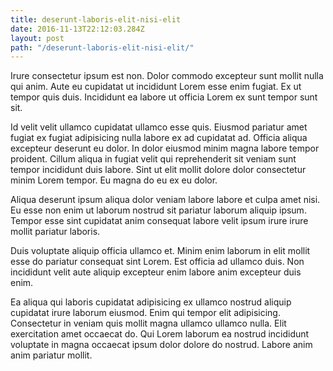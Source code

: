 ```yaml
---
title: deserunt-laboris-elit-nisi-elit
date: 2016-11-13T22:12:03.284Z
layout: post
path: "/deserunt-laboris-elit-nisi-elit/"
---
```


Irure consectetur ipsum est non. Dolor commodo excepteur sunt mollit nulla qui anim. Aute eu cupidatat ut incididunt Lorem esse enim fugiat. Ex ut tempor quis duis. Incididunt ea labore ut officia Lorem ex sunt tempor sunt sit.

Id velit velit ullamco cupidatat ullamco esse quis. Eiusmod pariatur amet fugiat ex fugiat adipisicing nulla labore ex ad cupidatat ad. Officia aliqua excepteur deserunt eu dolor. In dolor eiusmod minim magna labore tempor proident. Cillum aliqua in fugiat velit qui reprehenderit sit veniam sunt tempor incididunt duis labore. Sint ut elit mollit dolore dolor consectetur minim Lorem tempor. Eu magna do eu ex eu dolor.

Aliqua deserunt ipsum aliqua dolor veniam labore labore et culpa amet nisi. Eu esse non enim ut laborum nostrud sit pariatur laborum aliquip ipsum. Tempor esse sint cupidatat anim consequat labore velit ipsum irure irure mollit pariatur laboris.

Duis voluptate aliquip officia ullamco et. Minim enim laborum in elit mollit esse do pariatur consequat sint Lorem. Est officia ad ullamco duis. Non incididunt velit aute aliquip excepteur enim labore anim excepteur duis enim.

Ea aliqua qui laboris cupidatat adipisicing ex ullamco nostrud aliquip cupidatat irure laborum eiusmod. Enim qui tempor elit adipisicing. Consectetur in veniam quis mollit magna ullamco ullamco nulla. Elit exercitation amet occaecat do. Qui Lorem laborum ea nostrud incididunt voluptate in magna occaecat ipsum dolor dolore do nostrud. Labore anim anim pariatur mollit.